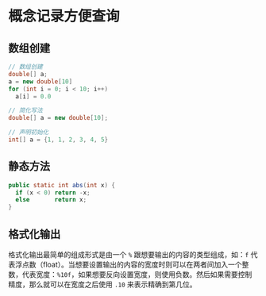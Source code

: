 # 概念记录方便查询

## 数组创建

```java
// 数组创建
double[] a;
a = new double[10]
for (int i = 0; i < 10; i++)
  a[i] = 0.0

// 简化写法
double[] a = new double[10];

// 声明初始化
int[] a = {1, 1, 2, 3, 4, 5}
```

## 静态方法

```java
public static int abs(int x) {
  if (x < 0) return -x;
  else       return x;
}
```

## 格式化输出

格式化输出最简单的组成形式是由一个 `%` 跟想要输出的内容的类型组成，如：`f` 代表浮点数（float）。当想要设置输出的内容的宽度时则可以在两者间加入一个整数，代表宽度：`%10f`，如果想要反向设置宽度，则使用负数。然后如果需要控制精度，那么就可以在宽度之后使用 `.10` 来表示精确到第几位。